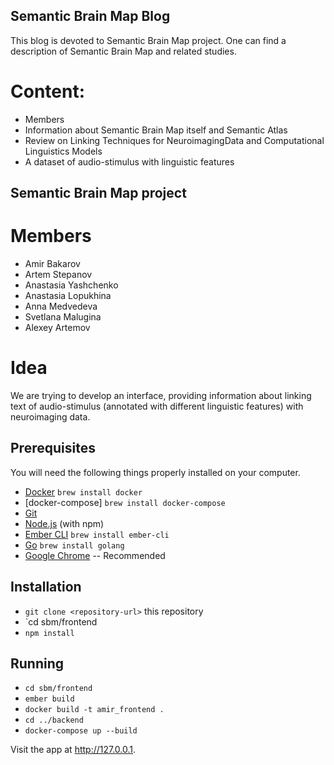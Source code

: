 ## Semantic Brain Map Blog
This blog is devoted to Semantic Brain Map project. One can find a description of Semantic Brain Map and related studies. 
# Content: 
 - Members
 - Information about Semantic Brain Map itself and Semantic Atlas
 - Review on Linking Techniques for NeuroimagingData and Computational Linguistics Models
 - A dataset of audio-stimulus with linguistic features
 
 ## Semantic Brain Map project
 
 # Members
 * Amir Bakarov
 * Artem Stepanov
 * Anastasia Yashchenko
 * Anastasia Lopukhina
 * Anna Medvedeva
 * Svetlana Malugina
 * Alexey Artemov 
 # Idea
We are trying to develop an interface, providing information about linking text of audio-stimulus (annotated with different linguistic features) with neuroimaging data. 

## Prerequisites

You will need the following things properly installed on your computer. 

* [Docker](https://www.docker.com/) `brew install docker`
* [docker-compose] `brew install docker-compose `
* [Git](https://git-scm.com/)
* [Node.js](https://nodejs.org/) (with npm)
* [Ember CLI](https://ember-cli.com/) `brew install ember-cli`
* [Go](https://golang.org/) `brew install golang`
* [Google Chrome](https://google.com/chrome/) -- Recommended

## Installation

* `git clone <repository-url>` this repository
* `cd sbm/frontend
* `npm install`

## Running

* `cd sbm/frontend`
* `ember build`
* `docker build -t amir_frontend .` 
* `cd ../backend`
* `docker-compose up --build`

Visit the app at http://127.0.0.1.

